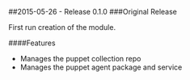##2015-05-26 - Release 0.1.0
###Original Release

First run creation of the module.

####Features

- Manages the puppet collection repo
- Manages the puppet agent package and service
